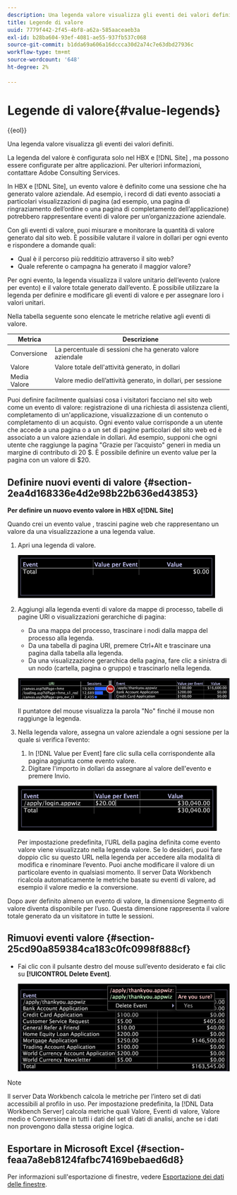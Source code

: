 ```yaml
---
description: Una legenda valore visualizza gli eventi dei valori definiti.
title: Legende di valore
uuid: 7779f442-2f45-4bf8-a62a-585aaceaeb3a
exl-id: b28ba604-93ef-4081-ae55-937fb537c068
source-git-commit: b1dda69a606a16dccca30d2a74c7e63dbd27936c
workflow-type: tm+mt
source-wordcount: '648'
ht-degree: 2%

---
```


# Legende di valore{#value-legends}

{{eol}}

Una legenda valore visualizza gli eventi dei valori definiti.

La legenda del valore è configurata solo nel HBX e [!DNL Site] , ma possono essere configurate per altre applicazioni. Per ulteriori informazioni, contattare Adobe Consulting Services.

In HBX e [!DNL Site], un evento valore è definito come una sessione che ha generato valore aziendale. Ad esempio, i record di dati evento associati a particolari visualizzazioni di pagina (ad esempio, una pagina di ringraziamento dell’ordine o una pagina di completamento dell’applicazione) potrebbero rappresentare eventi di valore per un’organizzazione aziendale.

Con gli eventi di valore, puoi misurare e monitorare la quantità di valore generato dal sito web. È possibile valutare il valore in dollari per ogni evento e rispondere a domande quali:

* Qual è il percorso più redditizio attraverso il sito web?
* Quale referente o campagna ha generato il maggior valore?

Per ogni evento, la legenda visualizza il valore unitario dell’evento (valore per evento) e il valore totale generato dall’evento. È possibile utilizzare la legenda per definire e modificare gli eventi di valore e per assegnare loro i valori unitari.

Nella tabella seguente sono elencate le metriche relative agli eventi di valore.

| Metrica | Descrizione |
|---|---|
| Conversione | La percentuale di sessioni che ha generato valore aziendale |
| Valore | Valore totale dell&#39;attività generato, in dollari |
| Media Valore | Valore medio dell’attività generato, in dollari, per sessione |

Puoi definire facilmente qualsiasi cosa i visitatori facciano nel sito web come un evento di valore: registrazione di una richiesta di assistenza clienti, completamento di un&#39;applicazione, visualizzazione di un contenuto o completamento di un acquisto. Ogni evento value corrisponde a un utente che accede a una pagina o a un set di pagine particolari del sito web ed è associato a un valore aziendale in dollari. Ad esempio, supponi che ogni utente che raggiunge la pagina &quot;Grazie per l’acquisto&quot; generi in media un margine di contributo di 20 $. È possibile definire un evento value per la pagina con un valore di $20.

## Definire nuovi eventi di valore {#section-2ea4d168336e4d2e98b22b636ed43853}

**Per definire un nuovo evento valore in HBX o[!DNL Site]**

Quando crei un evento value , trascini pagine web che rappresentano un valore da una visualizzazione a una legenda value.

1. Apri una legenda di valore.

   ![](assets/lgd_ValueLegend.png)

1. Aggiungi alla legenda eventi di valore da mappe di processo, tabelle di pagine URI o visualizzazioni gerarchiche di pagina:

   * Da una mappa del processo, trascinare i nodi dalla mappa del processo alla legenda.
   * Da una tabella di pagina URI, premere Ctrl+Alt e trascinare una pagina dalla tabella alla legenda.
   * Da una visualizzazione gerarchica della pagina, fare clic a sinistra di un nodo (cartella, pagina o gruppo) e trascinarlo nella legenda.

   ![](assets/client-leg.png)

   Il puntatore del mouse visualizza la parola &quot;No&quot; finché il mouse non raggiunge la legenda.

1. Nella legenda valore, assegna un valore aziendale a ogni sessione per la quale si verifica l’evento:

   1. In [!DNL Value per Event] fare clic sulla cella corrispondente alla pagina aggiunta come evento valore.
   1. Digitare l&#39;importo in dollari da assegnare al valore dell&#39;evento e premere Invio.

   ![](assets/lgd_ValueLegend_Value.png)

   Per impostazione predefinita, l’URL della pagina definita come evento valore viene visualizzato nella legenda valore. Se lo desideri, puoi fare doppio clic su questo URL nella legenda per accedere alla modalità di modifica e rinominare l’evento. Puoi anche modificare il valore di un particolare evento in qualsiasi momento. Il server Data Workbench ricalcola automaticamente le metriche basate su eventi di valore, ad esempio il valore medio e la conversione.

Dopo aver definito almeno un evento di valore, la dimensione Segmento di valore diventa disponibile per l’uso. Questa dimensione rappresenta il valore totale generato da un visitatore in tutte le sessioni.

## Rimuovi eventi valore {#section-25cd90a859384ca183c0fc0998f888cf}

* Fai clic con il pulsante destro del mouse sull’evento desiderato e fai clic su **[!UICONTROL Delete Event]**.

   ![](assets/lgd_ValueLegend_deleteEvent.png)

>[!NOTE]
>
>Il server Data Workbench calcola le metriche per l’intero set di dati accessibili al profilo in uso. Per impostazione predefinita, la [!DNL Data Workbench Server] calcola metriche quali Valore, Eventi di valore, Valore medio e Conversione in tutti i dati del set di dati di analisi, anche se i dati non provengono dalla stessa origine logica.

## Esportare in Microsoft Excel {#section-feaa7a8eb8124fafbc74169bebaed6d8}

Per informazioni sull&#39;esportazione di finestre, vedere [Esportazione dei dati delle finestre](../../../../home/c-get-started/c-wk-win-wksp/c-exp-win-data.md#concept-8df61d64ed434cc5a499023c44197349).
